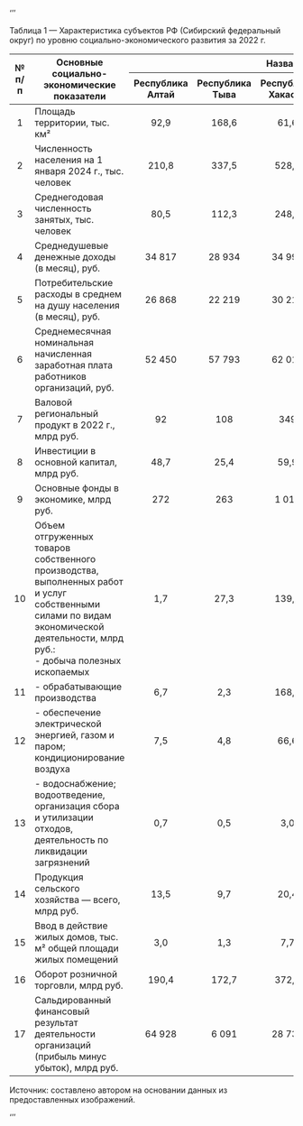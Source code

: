 ‘’’

Таблица 1 — Характеристика субъектов РФ (Сибирский федеральный округ) по уровню социально-экономического развития за 2022 г.  

<table style="width:100%;">
<colgroup>
<col style="width: 4%">
<col style="width: 36%">
<col style="width: 8%">
<col style="width: 6%">
<col style="width: 7%">
<col style="width: 6%">
<col style="width: 7%">
<col style="width: 8%">
<col style="width: 6%">
<col style="width: 6%">
</colgroup>
<thead>
<tr>
<th rowspan="2" style="text-align: center;">№ п/п</th>
<th rowspan="2" style="text-align: center;">Основные социально-экономические показатели</th>
<th colspan="8" style="text-align: center;">Название субъекта РФ – <strong>Сибирский федеральный округ</strong></th>
</tr>
<tr>
<th style="text-align: center;"><strong>Республика Алтай</strong></th>
<th style="text-align: center;"><strong>Республика Тыва</strong></th>
<th style="text-align: center;"><strong>Республика Хакасия</strong></th>
<th style="text-align: center;"><strong>Алтайский край</strong></th>
<th style="text-align: center;"><strong>Красноярский край</strong></th>
<th style="text-align: center;"><strong>Иркутская область</strong></th>
<th style="text-align: center;"><strong>Кемеровская область</strong></th>
<th style="text-align: center;"><strong>Новосибирская область</strong></th>
<th style="text-align: center;"><strong>Омская область</strong></th>
</tr>
</thead>
<tbody>
<tr>
<td style="text-align: center;">1</td>
<td>Площадь территории, тыс. км²</td>
<td style="text-align: center;">92,9</td>
<td style="text-align: center;">168,6</td>
<td style="text-align: center;">61,6</td>
<td style="text-align: center;">168,0</td>
<td style="text-align: center;">2 366,8</td>
<td style="text-align: center;">774,8</td>
<td style="text-align: center;">95,7</td>
<td style="text-align: center;">177,8</td>
<td style="text-align: center;">141,1</td>
</tr>
<tr>
<td style="text-align: center;">2</td>
<td>Численность населения на 1 января 2024 г., тыс. человек</td>
<td style="text-align: center;">210,8</td>
<td style="text-align: center;">337,5</td>
<td style="text-align: center;">528,2</td>
<td style="text-align: center;">2 115,3</td>
<td style="text-align: center;">2 846,1</td>
<td style="text-align: center;">2 330,5</td>
<td style="text-align: center;">2 547,7</td>
<td style="text-align: center;">2 789,5</td>
<td style="text-align: center;">1 818,1</td>
</tr>
<tr>
<td style="text-align: center;">3</td>
<td>Среднегодовая численность занятых, тыс. человек</td>
<td style="text-align: center;">80,5</td>
<td style="text-align: center;">112,3</td>
<td style="text-align: center;">248,2</td>
<td style="text-align: center;">1 057,8</td>
<td style="text-align: center;">1 409,4</td>
<td style="text-align: center;">1 093,7</td>
<td style="text-align: center;">1 148,1</td>
<td style="text-align: center;">1 314,9</td>
<td style="text-align: center;">835,8</td>
</tr>
<tr>
<td style="text-align: center;">4</td>
<td>Среднедушевые денежные доходы (в месяц), руб.</td>
<td style="text-align: center;">34 817</td>
<td style="text-align: center;">28 934</td>
<td style="text-align: center;">34 999</td>
<td style="text-align: center;">36 431</td>
<td style="text-align: center;">50 380</td>
<td style="text-align: center;">42 483</td>
<td style="text-align: center;">39 408</td>
<td style="text-align: center;">49 936</td>
<td style="text-align: center;">40 804</td>
</tr>
<tr>
<td style="text-align: center;">5</td>
<td>Потребительские расходы в среднем на душу населения (в месяц), руб.</td>
<td style="text-align: center;">26 868</td>
<td style="text-align: center;">22 219</td>
<td style="text-align: center;">30 215</td>
<td style="text-align: center;">28 083</td>
<td style="text-align: center;">36 883</td>
<td style="text-align: center;">32 201</td>
<td style="text-align: center;">29 138</td>
<td style="text-align: center;">38 573</td>
<td style="text-align: center;">32 541</td>
</tr>
<tr>
<td style="text-align: center;">6</td>
<td>Среднемесячная номинальная начисленная заработная плата работников организаций, руб.</td>
<td style="text-align: center;">52 450</td>
<td style="text-align: center;">57 793</td>
<td style="text-align: center;">62 015</td>
<td style="text-align: center;">46 137</td>
<td style="text-align: center;">81 056</td>
<td style="text-align: center;">74 257</td>
<td style="text-align: center;">67 239</td>
<td style="text-align: center;">64 189</td>
<td style="text-align: center;">55 227</td>
</tr>
<tr>
<td style="text-align: center;">7</td>
<td>Валовой региональный продукт в 2022 г., млрд руб.</td>
<td style="text-align: center;">92</td>
<td style="text-align: center;">108</td>
<td style="text-align: center;">349</td>
<td style="text-align: center;">945</td>
<td style="text-align: center;">3 319</td>
<td style="text-align: center;">2 357</td>
<td style="text-align: center;">2 189</td>
<td style="text-align: center;">1 939</td>
<td style="text-align: center;">947</td>
</tr>
<tr>
<td style="text-align: center;">8</td>
<td>Инвестиции в основной капитал, млрд руб.</td>
<td style="text-align: center;">48,7</td>
<td style="text-align: center;">25,4</td>
<td style="text-align: center;">59,9</td>
<td style="text-align: center;">179,9</td>
<td style="text-align: center;">926,4</td>
<td style="text-align: center;">910,2</td>
<td style="text-align: center;">414,7</td>
<td style="text-align: center;">381,0</td>
<td style="text-align: center;">208,0</td>
</tr>
<tr>
<td style="text-align: center;">9</td>
<td>Основные фонды в экономике, млрд руб.</td>
<td style="text-align: center;">272</td>
<td style="text-align: center;">263</td>
<td style="text-align: center;">1 012</td>
<td style="text-align: center;">2 739</td>
<td style="text-align: center;">8 085</td>
<td style="text-align: center;">5 702</td>
<td style="text-align: center;">5 058</td>
<td style="text-align: center;">5 851</td>
<td style="text-align: center;">3 258</td>
</tr>
<tr>
<td style="text-align: center;">10</td>
<td>Объем отгруженных товаров собственного производства, выполненных работ и услуг собственными силами по видам экономической деятельности, млрд руб.:<br>- добыча полезных ископаемых</td>
<td style="text-align: center;">1,7</td>
<td style="text-align: center;">27,3</td>
<td style="text-align: center;">139,3</td>
<td style="text-align: center;">12,0</td>
<td style="text-align: center;">1 166,1</td>
<td style="text-align: center;">992,6</td>
<td style="text-align: center;">1 407,1</td>
<td style="text-align: center;">131,3</td>
<td style="text-align: center;">3,1</td>
</tr>
<tr>
<td style="text-align: center;">11</td>
<td>- обрабатывающие производства</td>
<td style="text-align: center;">6,7</td>
<td style="text-align: center;">2,3</td>
<td style="text-align: center;">168,3</td>
<td style="text-align: center;">597,7</td>
<td style="text-align: center;">1 896,1</td>
<td style="text-align: center;">793,8</td>
<td style="text-align: center;">894,8</td>
<td style="text-align: center;">995,2</td>
<td style="text-align: center;">587,9</td>
</tr>
<tr>
<td style="text-align: center;">12</td>
<td>- обеспечение электрической энергией, газом и паром; кондиционирование воздуха</td>
<td style="text-align: center;">7,5</td>
<td style="text-align: center;">4,8</td>
<td style="text-align: center;">66,6</td>
<td style="text-align: center;">49,3</td>
<td style="text-align: center;">249,2</td>
<td style="text-align: center;">191,2</td>
<td style="text-align: center;">131,4</td>
<td style="text-align: center;">87,0</td>
<td style="text-align: center;">68,8</td>
</tr>
<tr>
<td style="text-align: center;">13</td>
<td>- водоснабжение; водоотведение, организация сбора и утилизации отходов, деятельность по ликвидации загрязнений</td>
<td style="text-align: center;">0,7</td>
<td style="text-align: center;">0,5</td>
<td style="text-align: center;">3,0</td>
<td style="text-align: center;">17,2</td>
<td style="text-align: center;">48,4</td>
<td style="text-align: center;">29,5</td>
<td style="text-align: center;">87,1</td>
<td style="text-align: center;">29,7</td>
<td style="text-align: center;">19,5</td>
</tr>
<tr>
<td style="text-align: center;">14</td>
<td>Продукция сельского хозяйства — всего, млрд руб.</td>
<td style="text-align: center;">13,5</td>
<td style="text-align: center;">9,7</td>
<td style="text-align: center;">20,4</td>
<td style="text-align: center;">221,1</td>
<td style="text-align: center;">118,4</td>
<td style="text-align: center;">80,7</td>
<td style="text-align: center;">78,2</td>
<td style="text-align: center;">131,4</td>
<td style="text-align: center;">116,3</td>
</tr>
<tr>
<td style="text-align: center;">15</td>
<td>Ввод в действие жилых домов, тыс. м² общей площади жилых помещений</td>
<td style="text-align: center;">3,0</td>
<td style="text-align: center;">1,3</td>
<td style="text-align: center;">7,7</td>
<td style="text-align: center;">140,2</td>
<td style="text-align: center;">61,7</td>
<td style="text-align: center;">29,0</td>
<td style="text-align: center;">37,1</td>
<td style="text-align: center;">60,9</td>
<td style="text-align: center;">59,3</td>
</tr>
<tr>
<td style="text-align: center;">16</td>
<td>Оборот розничной торговли, млрд руб.</td>
<td style="text-align: center;">190,4</td>
<td style="text-align: center;">172,7</td>
<td style="text-align: center;">372,8</td>
<td style="text-align: center;">945,8</td>
<td style="text-align: center;">1 630,7</td>
<td style="text-align: center;">1 490,7</td>
<td style="text-align: center;">903,7</td>
<td style="text-align: center;">3 016,3</td>
<td style="text-align: center;">742,9</td>
</tr>
<tr>
<td style="text-align: center;">17</td>
<td>Сальдированный финансовый результат деятельности организаций (прибыль минус убыток), млрд руб.</td>
<td style="text-align: center;">64 928</td>
<td style="text-align: center;">6 091</td>
<td style="text-align: center;">28 730</td>
<td style="text-align: center;">103 906</td>
<td style="text-align: center;">1 147 040</td>
<td style="text-align: center;">431 697</td>
<td style="text-align: center;">360 293</td>
<td style="text-align: center;">291 160</td>
<td style="text-align: center;">94 434</td>
</tr>
</tbody>
</table>

Источник: составлено автором на основании данных из предоставленных изображений.

‘’’

